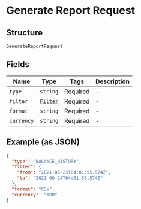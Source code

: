 
# Generate Report Request

## Structure

`GenerateReportRequest`

## Fields

| Name | Type | Tags | Description |
|  --- | --- | --- | --- |
| `type` | `string` | Required | - |
| `filter` | [`Filter`](/doc/models/filter.md) | Required | - |
| `format` | `string` | Required | - |
| `currency` | `string` | Required | - |

## Example (as JSON)

```json
{
  "type": "BALANCE_HISTORY",
  "filter": {
    "from": "2021-06-23T04:01:55.574Z",
    "to": "2021-06-24T04:01:55.574Z"
  },
  "format": "CSV",
  "currency": "IDR"
}
```


